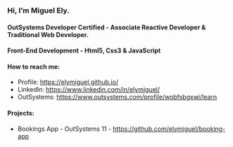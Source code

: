 ### Hi, I’m Miguel Ely.
#### OutSystems Developer Certified - Associate Reactive Developer & Traditional Web Developer.
#### Front-End Development - Html5, Css3 & JavaScript
#### How to reach me: 
  - Profile: https://elymiguel.github.io/
  - LinkedIn: https://www.linkedin.com/in/elymiguel/
  - OutSystems: https://www.outsystems.com/profile/wobfsbgxwi/learn
  
#### Projects:
  - Bookings App - OutSystems 11 - https://github.com/elymiguel/booking-app

